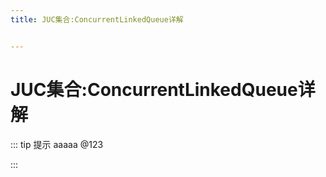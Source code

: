```yaml
---
title: JUC集合:ConcurrentLinkedQueue详解


---
```


# JUC集合:ConcurrentLinkedQueue详解

::: tip 提示
aaaaa @123

:::